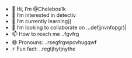 - 👋 Hi, I’m @Chelebos1k
- 👀 I’m interested in detectiv
- 🌱 I’m currently learning))
- 💞️ I’m looking to collaborate on ...defjjnvnfopgr)|
- 📫 How to reach me ..fgvfrg
- 😄 Pronouns: ..rsegfrgwpcvhugqwf
- ⚡ Fun fact: ..regtjhytjnythe
<!---
Chelebos1k/Chelebos1k is a ✨ special ✨ repository because its `README.md` (this file) appears on your GitHub profile.
You can click the Preview link to take a look at your changes.
